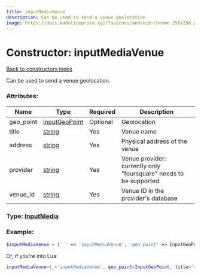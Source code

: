 ```yaml
---
title: inputMediaVenue
description: Can be used to send a venue geolocation.
image: https://docs.madelineproto.xyz/favicons/android-chrome-256x256.png
---
```

# Constructor: inputMediaVenue  
[Back to constructors index](index.md)



Can be used to send a venue geolocation.

### Attributes:

| Name     |    Type       | Required | Description |
|----------|---------------|----------|-------------|
|geo\_point|[InputGeoPoint](../types/InputGeoPoint.md) | Optional|Geolocation|
|title|[string](../types/string.md) | Yes|Venue name|
|address|[string](../types/string.md) | Yes|Physical address of the venue|
|provider|[string](../types/string.md) | Yes|Venue provider: currently only "foursquare" needs to be supported|
|venue\_id|[string](../types/string.md) | Yes|Venue ID in the provider's database|



### Type: [InputMedia](../types/InputMedia.md)


### Example:

```php
$inputMediaVenue = ['_' => 'inputMediaVenue', 'geo_point' => InputGeoPoint, 'title' => 'string', 'address' => 'string', 'provider' => 'string', 'venue_id' => 'string'];
```  


Or, if you're into Lua:

```lua
inputMediaVenue={_='inputMediaVenue', geo_point=InputGeoPoint, title='string', address='string', provider='string', venue_id='string'}

```


